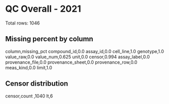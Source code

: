 # QC Overall - 2021
Total rows: 1046

## Missing percent by column
column,missing_pct
compound_id,0.0
assay_id,0.0
cell_line,1.0
genotype,1.0
value_raw,0.0
value_num,0.625
unit,0.0
censor,0.994
assay_label,0.0
provenance_file,0.0
provenance_sheet,0.0
provenance_row,0.0
meas_kind,0.0
limit,1.0

## Censor distribution
censor,count
,1040
lt,6

